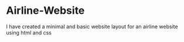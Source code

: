 # Airline-Website
I have created a minimal and basic website layout for an airline website using html and css 
